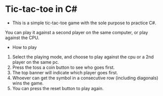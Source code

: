# Tic-tac-toe in C#

- This is a simple tic-tac-toe game with the sole purpose to practice C#. 

You can play it against a second player on the same computer, or play against the CPU.

* How to play

 1. Select the playing mode, and choose to play against the cpu or a 2nd player on the same pc.
 2. Press the toss a coin button to see who goes first. 
 3. The top banner will indicate which player goes first.
 4. Whoever can get the symbol in a consecutive row (including diagonals) wins the game.
 5. You can press the reset button to play again.
